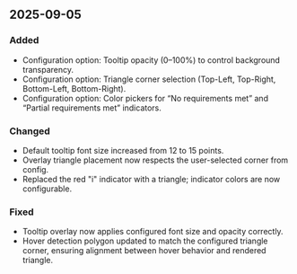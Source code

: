 ## 2025-09-05

### Added
- Configuration option: Tooltip opacity (0–100%) to control background transparency.
- Configuration option: Triangle corner selection (Top-Left, Top-Right, Bottom-Left, Bottom-Right).
- Configuration option: Color pickers for “No requirements met” and “Partial requirements met” indicators.

### Changed
- Default tooltip font size increased from 12 to 15 points.
- Overlay triangle placement now respects the user-selected corner from config.
- Replaced the red "i" indicator with a triangle; indicator colors are now configurable.

### Fixed
- Tooltip overlay now applies configured font size and opacity correctly.
- Hover detection polygon updated to match the configured triangle corner, ensuring alignment between hover behavior and rendered triangle.
